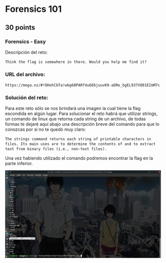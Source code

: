 # Forensics 101

## 30 points

### Forensics - Easy

Descripción del reto:

```
Think the flag is somewhere in there. Would you help me find it?
```

### URL del archivo:

```
https://mega.nz/#!OHohCbTa!wbg60PARf4u6E6juuvK9-aDRe_bgEL937VO01EImM7c
```

### Solución del reto:
Para este reto sólo se nos brindará una imagen la cual tiene la flag escondida en algún lugar.
Para solucionar el reto habrá que utilizar strings, un comando de linux que retorna cada string
de un archivo, de todas formas te dejaré aquí abajo una descripción breve del comando para que lo conozcas por si no te quedó muy claro:
```
The strings command returns each string of printable characters in files. Its main uses are to determine the contents of and to extract text from binary files (i.e., non-text files).
```
Una vez habiendo utilizado el comando podremos encontrar la flag en la parte inferior.

![Screenshot](images/01.jpg)
